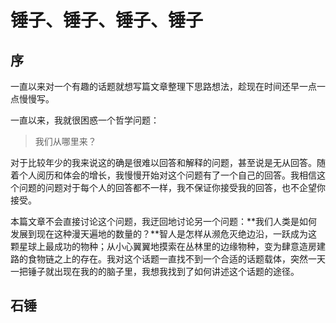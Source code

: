 # 锤子、锤子、锤子、锤子

## 序

一直以来对一个有趣的话题就想写篇文章整理下思路想法，趁现在时间还早一点一点慢慢写。

一直以来，我就很困惑一个哲学问题：

>我们从哪里来？

对于比较年少的我来说这的确是很难以回答和解释的问题，甚至说是无从回答。随着个人阅历和体会的增长，我慢慢开始对这个问题有了一个自己的回答。我相信这个问题的问题对于每个人的回答都不一样，我不保证你接受我的回答，也不企望你接受。

本篇文章不会直接讨论这个问题，我迂回地讨论另一个问题：**我们人类是如何发展到现在这种漫天遍地的数量的？**智人是怎样从濒危灭绝边沿，一跃成为这颗星球上最成功的物种；从小心翼翼地摸索在丛林里的边缘物种，变为肆意造房建路的食物链之上的存在。我对这个话题一直找不到一个合适的话题载体，突然一天一把锤子就出现在我的的脑子里，我想我找到了如何讲述这个话题的途径。


## 石锤
